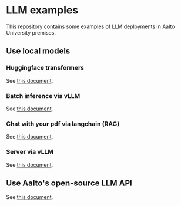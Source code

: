 # LLM examples

This repository contains some examples of LLM deployments in Aalto University premises.

## Use local models

### Huggingface transformers

See [this document](./huggingface-models).

### Batch inference via vLLM

See [this document](./batch-inference-via-vllm).

### Chat with your pdf via langchain (RAG)

See [this document](./chat-with-pdf).

### Server via vLLM

See [this document](./server-via-vllm).

## Use Aalto's open-source LLM API

See [this document](./aalto-llm-api).
